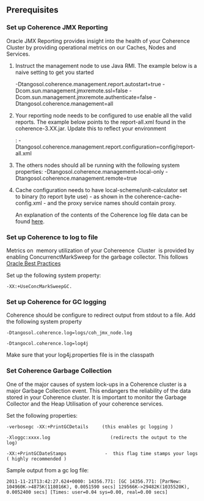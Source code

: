 ## Prerequisites

### Set up Coherence JMX Reporting 

Oracle JMX Reporting provides insight into the health of your Coherence Cluster by providing operational metrics on our Caches, Nodes and Services. 

1. Instruct the management node to use Java RMI. The example below is a naive setting to get you started

  	-Dtangosol.coherence.management.report.autostart=true
	 -Dcom.sun.management.jmxremote.ssl=false
	 -Dcom.sun.management.jmxremote.authenticate=false
	 -Dtangosol.coherence.management=all

2. Your reporting node needs to be configured to use enable all the valid reports. The example below points to the report-all.xml found in the coherence-3.XX.jar. Update this to reflect your environment

	: -Dtangosol.coherence.management.report.configuration=config/report-all.xml

3. The others nodes should all be running with the following system properties: -Dtangosol.coherence.management=local-only -Dtangosol.coherence.management.remote=true
 
4. Cache configuration needs to have local-scheme/unit-calculator set to binary (to report byte use) - as shown in the coherence-cache-config.xml - and the proxy service names should contain proxy.

	An explanation of the contents of the Coherence log file data can be found [here](http://coherence.oracle.com/display/COH35UG/Analyzing+Reporter+Content).

### Set up Coherence to log to file 

Metrics on  memory utilization of your Cohereence  Cluster  is provided by enabling ConcurrenctMarkSweep for the garbage collector. This follows [Oracle Best Practices](http://coherence.oracle.com/display/COH35UG/Best+Practices#BestPractices-HeapSizeConsiderations)

Set up the following system property:

	-XX:+UseConcMarkSweepGC.

### Set up Coherence for GC logging

Coherence should be configure to redirect output from stdout to a file. Add the following system property

	-Dtangosol.coherence.log=logs/coh_jmx_node.log 

	-Dtangocol.coherence.log=log4j 

Make sure that your log4j.properties file is in the classpath


### Set Coherence Garbage Collection

One of the major causes of system lock-ups in a Coherence cluster is a major Garbage Collection event. This endangers the 
reliability of the data stored in your Coherence cluster. It is important to monitor the Garbage Collector and the Heap Utilisation of your 
coherence services.

Set the following properties:

	-verbosegc -XX:+PrintGCDetails     (this enables gc logging )

	-Xloggc:xxxx.log                      (redirects the output to the log)

	-XX:+PrintGCDateStamps              -  this flag time stamps your logs ( highly recommended )

Sample output from a gc log file:

	2011-11-21T13:42:27.624+0000: 14356.771: [GC 14356.771: [ParNew: 104960K->4875K(118016K), 0.0051590 secs] 129566K->29482K(1035520K), 0.0052400 secs] [Times: user=0.04 sys=0.00, real=0.00 secs]

